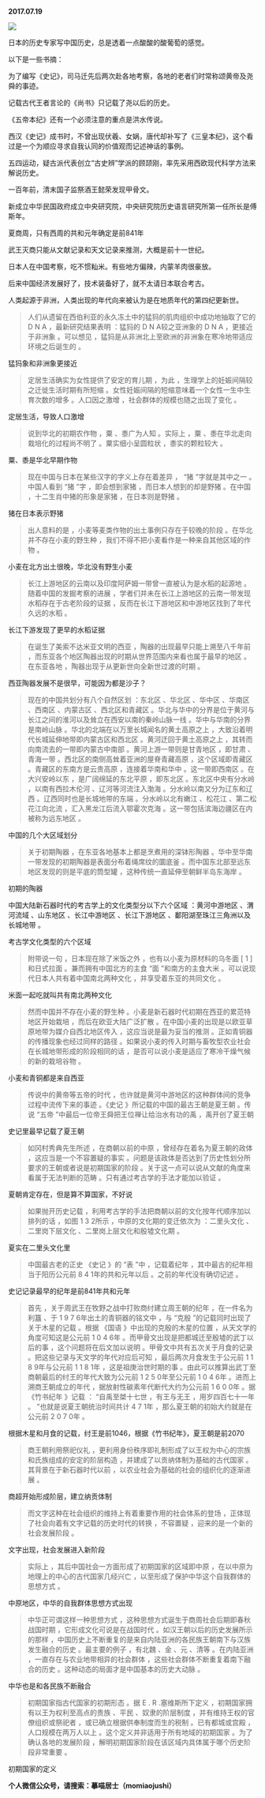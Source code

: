 
          
**2017.07.19**

![](http://wx3.sinaimg.cn/large/627d9660ly1fho568axzij209o0dw3zd.jpg)


日本的历史专家写中国历史，总是透着一点酸酸的酸葡萄的感觉。

以下是一些书摘：

为了编写《史记》，司马迁先后两次赴各地考察，各地的老者们时常称颂黄帝及尧舜的事迹。

记载古代王者言论的《尚书》只记载了尧以后的历史。

《五帝本纪》还有一个必须注意的重点是洪水传说。

西汉《史记》成书时，不曾出现伏羲、女娲，唐代却补写了《三皇本纪》，这个看过是一个为顺应寻求自我认同的价值观而记述神话的事例。

五四运动，疑古派代表创立“古史辨”学派的顾颉刚，率先采用西欧现代科学方法来解说历史。

一百年前，清末国子监祭酒王懿荣发现甲骨文。

新成立中华民国政府成立中央研究院，中央研究院历史语言研究所第一任所长是傅斯年。

夏商周，只有西周的共和元年确定是前841年

武王灭商只能从文献记录和天文记录来推测，大概是前十一世纪。

日本人在中国考察，吃不惯籼米。有些地方偏辣，内蒙羊肉很豪放。

后来中国经济发展好了，技术装备好了，就不太请日本联合考古。

人类起源于非洲，人类出现的年代向来被认为是在地质年代的第四纪更新世。
>人们从遗留在西伯利亚的永久冻土中的猛犸的肌肉组织中成功地抽取了它的 D N A ，最新研究结果表明 ：猛犸的 D N A较之亚洲象的 D N A ，更接近于非洲象 。可以想见 ，猛犸是从非洲北上至欧洲的非洲象在寒冷地带适应环境之后诞生的 。


猛犸象和非洲象更接近
>定居生活确实为女性提供了安定的育儿期 ，为此 ，生理学上的妊娠间隔较之迁徙生活时期有所短缩 。女性妊娠间隔的短缩意味着一个女性一生中生育次数的增多 。人口因之激增 ，社会群体的规模也随之出现了变化 。


定居生活，导致人口激增
>说到华北的初期农作物 ，粟 、黍广为人知 。实际上 ，粟 、黍在华北走向栽培化的过程尚不明了 。粟实细小呈圆粒状 ，黍实的颗粒较大 。


粟、黍是华北早期作物
>现在中国与日本在某些汉字的字义上存在着差异 ， “猪 ”字就是其中之一 。中国人看到 “猪 ”字 ，即会想到家猪 ，而日本人想到的却是野猪 。在中国 ，十二生肖中猪的形象是家猪 ，在日本则是野猪 。


猪在日本表示野猪
>出人意料的是 ，小麦等麦类作物的出土事例只存在于较晚的阶段 。在华北并不存在小麦的野生种 ，我们不得不把小麦看作是一种来自其他区域的作物 。


小麦在北方出土很晚，华北没有野生小麦
>长江上游地区的云南以及印度阿萨姆一带曾一直被认为是水稻的起源地 。随着中国的发掘考察的进展 ，学者们并未在长江上游地区的云南一带发现水稻存在于古老阶段的证据 ，反而在长江下游地区和中游地区找到了年代久远的水稻 。


长江下游发现了更早的水稻证据
>在诞生了美索不达米亚文明的西亚 ，陶器的出现最早只能上溯至八千年前 ，而东亚各个地区陶器出现的时期从世界范围内来看也属于最早的地区 。在东亚各地 ，陶器出现于从更新世向全新世过渡的时期 。


西亚陶器发展不是很早，可能因为都是沙子？
>现在的中国共划分有八个自然区划 ：东北区 、华北区 、华中区 、华南区 、西南区 、内蒙古区 、西北区和青藏区 。华北与华中的分界是位于黄河与长江之间的淮河以及耸立在西安以南的秦岭山脉一线 。华中与华南的分界是南岭山脉 。华北的北端在以万里长城闻名的黄土高原之上 ，大致沿着明代长城延伸地带即内蒙古区和西北区 。黄河迂回于黄土高原之上 ，其转而向南流去的一带即内蒙古中南部 。黄河上游一带则是甘青地区 ，即甘肃 、青海一带 。西北区的南侧高耸着亚洲的屋脊青藏高原 ，这个区域即青藏区 。青藏区的东南方是云贵高原 ，连接着华南和华中 。这一带即西南区 。在大兴安岭以东 ，是广阔绵延的东北平原 ，即东北区 。东北区中央有分水岭 ，以南有西拉木伦河 、辽河等河流注入渤海 。分水岭以南又分为辽东和辽西 。辽西同时也是长城地带的东端 。分水岭以北有嫩江 、松花江 、第二松花江向北流 ，汇入黑龙江后流入鄂霍次克海 。这一带包括滨海边疆区在内被称为远东地区 。


中国的几个大区域划分
>关于初期陶器 ，在东亚各地基本上都是烹煮用的深钵形陶器 。华中至华南一带发现的初期陶器是表面分布着绳席纹的圜底釜 。而中国东北部至远东地区发现的则是平底的筒型罐 ，这种传统一直延伸至朝鲜半岛东海岸 。


初期的陶器

中国大陆新石器时代的考古学上的文化类型分以下六个区域 ：黄河中游地区 、渭河流域 、山东地区 、长江中游地区 、长江下游地区 、鄱阳湖至珠江三角洲以及长城地带 。

考古学文化类型的六个区域
>附带说一句 ，日本现在除了米饭之外 ，也有以小麦为原材料的乌冬面 [ 1 ]和日式拉面 。兼而拥有中国北方的主食 “面 ”和南方的主食大米 。可以说现代日本人共有着中国南北两种文化 ，并享受着东亚的共同文化 。


米面一起吃就叫共有南北两种文化
>然而中国并不存在小麦的野生种 。小麦是新石器时代初期在西亚的累范特地区开始栽培 ，而后在欧亚大陆广泛扩散 。在中国小麦的出现是以欧亚草原地带为媒介自西北地区传入 ，这应当说是最为妥当的推测 。正如青铜器的传播现象也经过同样的路径 。如果说小麦的传入时期与畜牧型农业社会在长城地带形成的阶段相同的话 ，是否可以说小麦是适应了寒冷干燥气候的新的栽培谷物 。


小麦和青铜都是来自西亚
>传说中的黄帝等五帝的时代 ，也许就是黄河中游地区的这种群体间的竞争过程中流传下来的事迹 。《史记 》所记载的中国的最古王朝是夏王朝 。传说 “五帝 ”中最后一位帝王舜把王位禅让给治水有功的禹 ，禹开创了夏王朝


史记里最早记载了夏王朝
>如冈村秀典先生所述 ，在商朝以前的中原 ，曾经存在着名为夏王朝的政体 ，这应当是一个不容置疑的事实 。问题是该政体是否达到了历史性划分所要求的王朝或者说是初期国家的阶段 。关于这一点可以说从文献的角度来看属于无法判断的范畴 。只有通过考古学的手法才能加以验证 。


夏朝肯定存在，但是算不算国家，不好说
>如果抛开历史记载 ，利用考古学的手法把商朝以前的文化按年代顺序加以排列的话 ，如图 1 3 2所示 ，中原的文化期的变迁依次为 ：二里头文化 、二里岗下层文化 、二里岗上层文化和殷墟文化期 。


夏实在二里头文化里
>中国最古老的正史 《史记 》的 “表 ”中 ，记载着纪年 ，其中最古的纪年相当于阳历公元前 8 4 1年的共和元年以后 。之前的年代没有确切记述 。


史记记录最早的纪年是前841年共和元年
>首先 ，关于周武王在牧野之战中打败商纣建立周王朝的纪年 ，在一件名为利簋 、于 1 9 7 6年出土的青铜器的铭文中 ，与 “克殷 ”的记载同时出现了关于木星的记载 。根据 《国语 》中出现的克殷的木星的位置 ，从天文学的角度可知这是公元前 1 0 4 6年 。而甲骨文出现是把都城迁至殷墟的武丁以后的事 ，这个问题将在后文加以说明 。甲骨文中共有五次关于月食的记录 。把这些记录与天文学的年代对应后可知 ，最后两次月食发生于公元前 1 1 8 9年与公元前 1 1 8 1年 ，这是祖庚治世时期的事 。由此可以推算出武丁至商朝最后的纣王的年代大致为公元前 1 2 5 0年至公元前 1 0 4 6年 。进而上溯商王朝成立的年代 ，据放射性碳素年代断代大约为公元前 1 6 0 0年 。据 《竹书纪年 》记载 ： “自禹至桀十七世 ，有王与无王 ，用岁四百七十一年 。 ”也就是说夏王朝统治时间共计 4 7 1年 ，那么夏王朝的初始大约就是在公元前 2 0 7 0年 。


根据木星和月食的记载，纣王是前1046，根据《竹书纪年》，夏王朝是前2070
>商王朝利用祭祀仪礼 ，更利用身份秩序即礼制形成了以王权为中心的宗族和氏族组成的安定的阶层构造 ，并建成了以贡纳体制为基础的古代国家 。其背景在于新石器时代以前 ，以农业社会为基础的社会的组织化的逐渐进展 。


商超开始形成阶层，建立纳贡体制
>而文字这种在社会组织的维持上有着重要作用的社会体系的登场 ，正体现了社会向着有文字记载的历史时代的转换 ，不容置疑 ，迎来的是一个新的社会发展阶段 。


文字出现，社会发展进入新阶段
>实际上 ，其后中国社会一方面形成了初期国家的区域即中原 ，在以中原为地理上的中心的古代国家几经兴亡 ，以至形成了保护中华这个自我群体的思想方式 。


中原地区，中华的自我群体思想方式出现
>中华正可谓这样一种思想方式 ，这种思想方式诞生于商周社会后期即春秋战国时期 ，它形成文化可说是在战国时代 。如汉王朝以后的历史发展所示的那样 ，中国历史上不断重复的是来自内陆亚洲的各民族王朝南下与汉族发生融合的历史 。最主要的例子 ，有北魏 、金 、元 、清等 。在内陆亚洲 ，一直存在与农业地带相异的社会群体 ，这些社会群体不断重复着南下融合的历史 。这种动态的局面才是中国基本的历史大动脉 。


中华也是和各民族不断融合
>初期国家指古代国家的初期形态 。据 E . R .塞维斯所下定义 ，初期国家拥有以王为权利至高点的贵族 、平民 、奴隶的阶层制度 ，并有维持王权的官僚组织或祭祀者 ，或已确立根据供奉制度而生的税制 。已有都城或宫殿 ，人口规模在两万人以上 。这个定义并非适用于所有地域的初期国家 。为了确认各地的发展阶段 ，解明初期国家阶段在该区域内具体属于哪个历史阶段非常重要 。


初期国家的定义


**个人微信公众号，请搜索：摹喵居士（momiaojushi）**

        